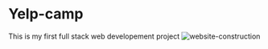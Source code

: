 # Yelp-camp
This is my first full stack web developement project
![website-construction](https://user-images.githubusercontent.com/48166328/80822535-8a7fc100-8bf8-11ea-8903-b4594db026ba.jpg)
